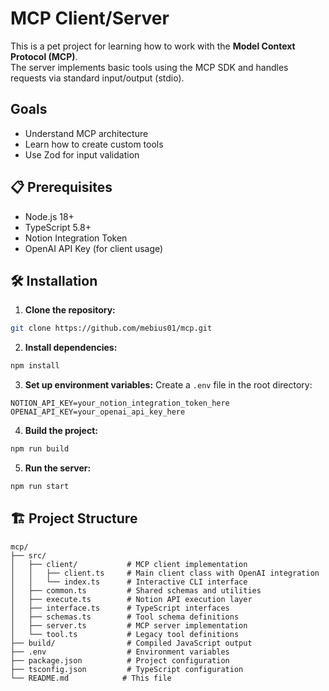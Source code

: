 # MCP Client/Server

This is a pet project for learning how to work with the **Model Context Protocol (MCP)**.  
The server implements basic tools using the MCP SDK and handles requests via standard input/output (stdio).

## Goals
- Understand MCP architecture
- Learn how to create custom tools
- Use Zod for input validation

## 📋 Prerequisites

- Node.js 18+ 
- TypeScript 5.8+
- Notion Integration Token
- OpenAI API Key (for client usage)

## 🛠️ Installation

1. **Clone the repository:**
```bash
git clone https://github.com/mebius01/mcp.git
```

2. **Install dependencies:**
```bash
npm install
   ```

3. **Set up environment variables:**
Create a `.env` file in the root directory:
```env
NOTION_API_KEY=your_notion_integration_token_here
OPENAI_API_KEY=your_openai_api_key_here
```

4. **Build the project:**
```bash
npm run build
```

5. **Run the server:**
```bash
npm run start
```

## 🏗️ Project Structure

```
mcp/
├── src/
│   ├── client/           # MCP client implementation
│   │   ├── client.ts     # Main client class with OpenAI integration
│   │   └── index.ts      # Interactive CLI interface
│   ├── common.ts         # Shared schemas and utilities
│   ├── execute.ts        # Notion API execution layer
│   ├── interface.ts      # TypeScript interfaces
│   ├── schemas.ts        # Tool schema definitions
│   ├── server.ts         # MCP server implementation
│   └── tool.ts           # Legacy tool definitions
├── build/                # Compiled JavaScript output
├── .env                  # Environment variables
├── package.json          # Project configuration
├── tsconfig.json         # TypeScript configuration
└── README.md            # This file
```
